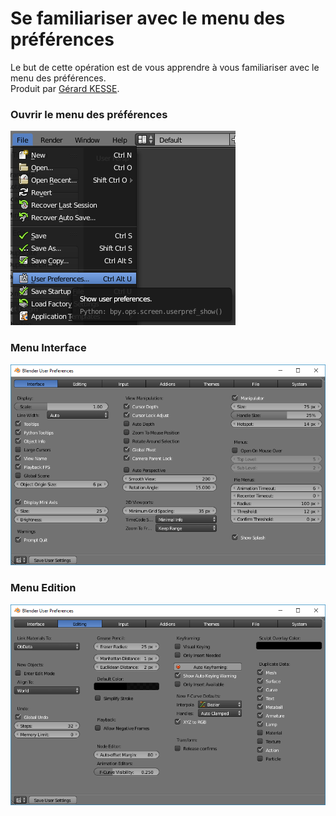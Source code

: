 # Se familiariser avec le menu des préférences

Le but de cette opération est de vous apprendre à vous familiariser avec le menu des préférences.  
Produit par 
[Gérard KESSE](https://github.com/gkesse/ "https://github.com/gkesse").

### Ouvrir le menu des préférences

![Image](https://raw.githubusercontent.com/gkesse/ReadyBlender/master/Notion/img/Preferences.png)

### Menu Interface

![Image](https://raw.githubusercontent.com/gkesse/ReadyBlender/master/Notion/img/Preferences_Interface.png)

### Menu Edition

![Image](https://raw.githubusercontent.com/gkesse/ReadyBlender/master/Notion/img/Preferences_Edition.png)

